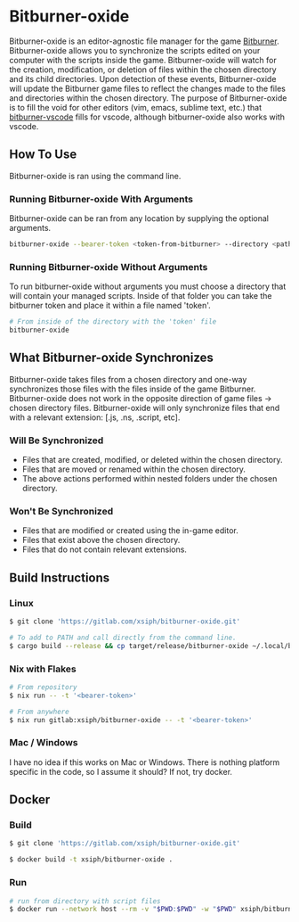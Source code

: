 # Bitburner-oxide
Bitburner-oxide is an editor-agnostic file manager for the game [Bitburner](https://github.com/danielyxie/bitburner).
Bitburner-oxide allows you to synchronize the scripts edited on your computer with the scripts inside the game.
Bitburner-oxide will watch for the creation, modification, or deletion of files within the chosen directory and its
child directories. Upon detection of these events, Bitburner-oxide will update the Bitburner game files to reflect
the changes made to the files and directories within the chosen directory.
The purpose of Bitburner-oxide is to fill the void for other editors (vim, emacs, sublime text, etc.) that
[bitburner-vscode](https://github.com/bitburner-official/bitburner-vscode) fills for vscode, although bitburner-oxide
also works with vscode.

## How To Use
Bitburner-oxide is ran using the command line.

### Running Bitburner-oxide With Arguments
Bitburner-oxide can be ran from any location by supplying the optional arguments.
```bash
bitburner-oxide --bearer-token <token-from-bitburner> --directory <path/to/directory>
```

### Running Bitburner-oxide Without Arguments
To run bitburner-oxide without arguments you must choose a directory that will contain your managed scripts. Inside of
that folder you can take the bitburner token and place it within a file named 'token'.
```bash
# From inside of the directory with the 'token' file
bitburner-oxide
```

## What Bitburner-oxide Synchronizes
Bitburner-oxide takes files from a chosen directory and one-way synchronizes those files with the files inside of the
game Bitburner. Bitburner-oxide does not work in the opposite direction of game files -> chosen directory files.
Bitburner-oxide will only synchronize files that end with a relevant extension: [.js, .ns, .script, etc].

### Will Be Synchronized
 - Files that are created, modified, or deleted within the chosen directory.
 - Files that are moved or renamed within the chosen directory.
 - The above actions performed within nested folders under the chosen directory.

### Won't Be Synchronized
 - Files that are modified or created using the in-game editor.
 - Files that exist above the chosen directory.
 - Files that do not contain relevant extensions.

## Build Instructions
### Linux
```bash
$ git clone 'https://gitlab.com/xsiph/bitburner-oxide.git'
```
```bash
# To add to PATH and call directly from the command line.
$ cargo build --release && cp target/release/bitburner-oxide ~/.local/bin/
```

### Nix with Flakes
```bash
# From repository
$ nix run -- -t '<bearer-token>'
```
```bash
# From anywhere
$ nix run gitlab:xsiph/bitburner-oxide -- -t '<bearer-token>'
```

### Mac / Windows
I have no idea if this works on Mac or Windows. There is nothing platform specific in the code, so I assume it should?
If not, try docker.

## Docker
### Build
```bash
$ git clone 'https://gitlab.com/xsiph/bitburner-oxide.git'
```
```bash
$ docker build -t xsiph/bitburner-oxide .
```

### Run
```bash
# run from directory with script files
$ docker run --network host --rm -v "$PWD:$PWD" -w "$PWD" xsiph/bitburner-oxide -t '<bearer-token>'
```
